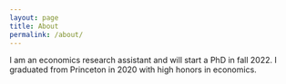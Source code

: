 ```yaml
---
layout: page
title: About
permalink: /about/
---
```


I am an economics research assistant and will start a PhD in fall 2022. I graduated from Princeton in 2020 with high honors in economics.
